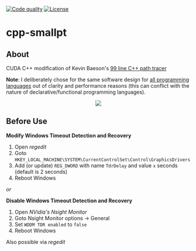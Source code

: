 [![Code quality][s1]][co] [![License][s2]][li]

[s1]: https://api.codacy.com/project/badge/Grade/512dbb84e3b544869268e449cae67569
[s2]: https://img.shields.io/badge/license-MIT-blue.svg

[co]: https://www.codacy.com/app/matt77hias/cu-smallpt?utm_source=github.com&amp;utm_medium=referral&amp;utm_content=matt77hias/cu-smallpt&amp;utm_campaign=Badge_Grade
[li]: https://raw.githubusercontent.com/matt77hias/cu-smallpt/master/LICENSE.txt

# cpp-smallpt

## About
CUDA C++ modification of Kevin Baeson's [99 line C++ path tracer](http://www.kevinbeason.com/smallpt/)

**Note**: I deliberately chose for the same software design for [all programming languages](https://github.com/matt77hias/smallpt) out of clarity and performance reasons (this can conflict with the nature of declarative/functional programming languages).

<p align="center"><img src="https://github.com/matt77hias/smallpt/blob/master/res/image.png" ></p>

## Before Use
**Modify Windows Timeout Detection and Recovery**

1. Open *regedit*
2. Goto <code>HKEY_LOCAL_MACHINE\SYSTEM\CurrentControlSet\Control\GraphicsDrivers</code>
3. Add (or update) <code>REG_DWORD</code> with name <code>TdrDelay</code> and value <code>x</code> seconds (default is 2 seconds)
4. Reboot Windows

*or* 

**Disable Windows Timeout Detection and Recovery**

1. Open *NVidia's Nsight Monitor*
2. Goto Nsight Monitor options -> General
3. Set <code>WDDM TDR enabled</code> to <code>false</code>
4. Reboot Windows

Also possible via *regedit*
